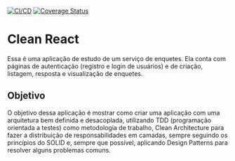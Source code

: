 [![CI/CD](https://github.com/matheusroika/clean-react/actions/workflows/ci-cd.yml/badge.svg)](https://github.com/matheusroika/clean-react/actions/workflows/ci-cd.yml "CI/CD Status") [![Coverage Status](https://codecov.io/gh/matheusroika/clean-react/branch/main/graph/badge.svg?token=GZAW4FDTBB)](https://codecov.io/gh/matheusroika/clean-react "Coverage Status")

# **Clean React**

Essa é uma aplicação de estudo de um serviço de enquetes. Ela conta com páginas de autenticação (registro e login de usuários) e de criação, listagem, resposta e visualização de enquetes.


## Objetivo

O objetivo dessa aplicação é mostrar como criar uma aplicação com uma arquitetura bem definida e desacoplada, utilizando TDD (programação orientada a testes) como metodologia de trabalho, Clean Architecture para fazer a distribuição de responsabilidades em camadas, sempre seguindo os princípios do SOLID e, sempre que possível, aplicando Design Patterns para resolver alguns problemas comuns.